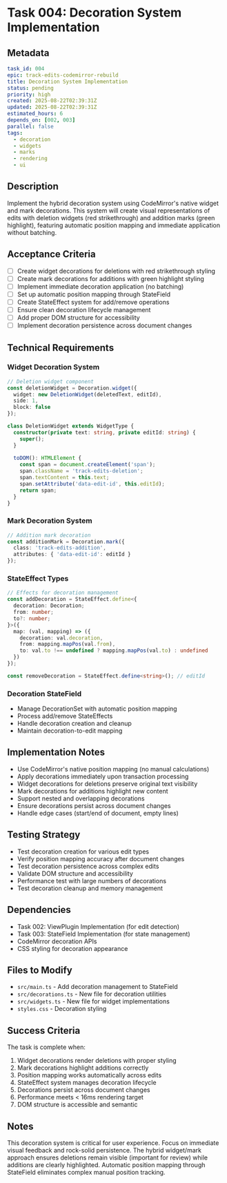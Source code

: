# Task 004: Decoration System Implementation

## Metadata
```yaml
task_id: 004
epic: track-edits-codemirror-rebuild
title: Decoration System Implementation
status: pending
priority: high
created: 2025-08-22T02:39:31Z
updated: 2025-08-22T02:39:31Z
estimated_hours: 6
depends_on: [002, 003]
parallel: false
tags:
  - decoration
  - widgets
  - marks
  - rendering
  - ui
```

## Description

Implement the hybrid decoration system using CodeMirror's native widget and mark decorations. This system will create visual representations of edits with deletion widgets (red strikethrough) and addition marks (green highlight), featuring automatic position mapping and immediate application without batching.

## Acceptance Criteria

- [ ] Create widget decorations for deletions with red strikethrough styling
- [ ] Create mark decorations for additions with green highlight styling
- [ ] Implement immediate decoration application (no batching)
- [ ] Set up automatic position mapping through StateField
- [ ] Create StateEffect system for add/remove operations
- [ ] Ensure clean decoration lifecycle management
- [ ] Add proper DOM structure for accessibility
- [ ] Implement decoration persistence across document changes

## Technical Requirements

### Widget Decoration System
```typescript
// Deletion widget component
const deletionWidget = Decoration.widget({
  widget: new DeletionWidget(deletedText, editId),
  side: 1,
  block: false
});

class DeletionWidget extends WidgetType {
  constructor(private text: string, private editId: string) {
    super();
  }
  
  toDOM(): HTMLElement {
    const span = document.createElement('span');
    span.className = 'track-edits-deletion';
    span.textContent = this.text;
    span.setAttribute('data-edit-id', this.editId);
    return span;
  }
}
```

### Mark Decoration System
```typescript
// Addition mark decoration
const additionMark = Decoration.mark({
  class: 'track-edits-addition',
  attributes: { 'data-edit-id': editId }
});
```

### StateEffect Types
```typescript
// Effects for decoration management
const addDecoration = StateEffect.define<{
  decoration: Decoration;
  from: number;
  to?: number;
}>({
  map: (val, mapping) => ({
    decoration: val.decoration,
    from: mapping.mapPos(val.from),
    to: val.to !== undefined ? mapping.mapPos(val.to) : undefined
  })
});

const removeDecoration = StateEffect.define<string>(); // editId
```

### Decoration StateField
- Manage DecorationSet with automatic position mapping
- Process add/remove StateEffects
- Handle decoration creation and cleanup
- Maintain decoration-to-edit mapping

## Implementation Notes

- Use CodeMirror's native position mapping (no manual calculations)
- Apply decorations immediately upon transaction processing
- Widget decorations for deletions preserve original text visibility
- Mark decorations for additions highlight new content
- Support nested and overlapping decorations
- Ensure decorations persist across document changes
- Handle edge cases (start/end of document, empty lines)

## Testing Strategy

- Test decoration creation for various edit types
- Verify position mapping accuracy after document changes
- Test decoration persistence across complex edits
- Validate DOM structure and accessibility
- Performance test with large numbers of decorations
- Test decoration cleanup and memory management

## Dependencies

- Task 002: ViewPlugin Implementation (for edit detection)
- Task 003: StateField Implementation (for state management)
- CodeMirror decoration APIs
- CSS styling for decoration appearance

## Files to Modify

- `src/main.ts` - Add decoration management to StateField
- `src/decorations.ts` - New file for decoration utilities
- `src/widgets.ts` - New file for widget implementations
- `styles.css` - Decoration styling

## Success Criteria

The task is complete when:
1. Widget decorations render deletions with proper styling
2. Mark decorations highlight additions correctly
3. Position mapping works automatically across edits
4. StateEffect system manages decoration lifecycle
5. Decorations persist across document changes
6. Performance meets < 16ms rendering target
7. DOM structure is accessible and semantic

## Notes

This decoration system is critical for user experience. Focus on immediate visual feedback and rock-solid persistence. The hybrid widget/mark approach ensures deletions remain visible (important for review) while additions are clearly highlighted. Automatic position mapping through StateField eliminates complex manual position tracking.
